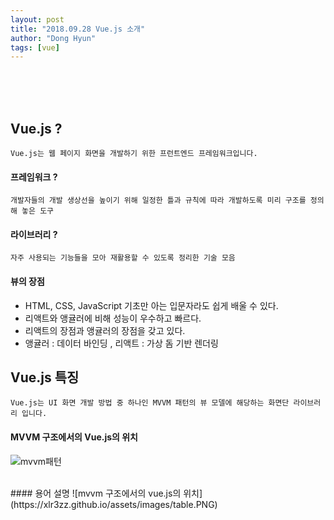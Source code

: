 ```yaml
---
layout: post
title: "2018.09.28 Vue.js 소개"
author: "Dong Hyun"
tags: [vue]
---
```




<br/><br/><br/>

## Vue.js ?

`
Vue.js는 웹 페이지 화면을 개발하기 위한 프런트엔드 프레임워크입니다.
`

#### 프레임워크 ?
`
개발자들의 개발 생상선을 높이기 위해 일정한 틀과 규칙에 따라 개발하도록 미리 구조를 정의해 놓은 도구
`

#### 라이브러리 ?
`
자주 사용되는 기능들을 모아 재활용할 수 있도록 정리한 기술 모음
`

#### 뷰의 장점

- HTML, CSS, JavaScript 기초만 아는 입문자라도 쉽게 배울 수 있다.
- 리액트와 앵귤러에 비해 성능이 우수하고 빠르다.
- 리액트의 장점과 앵귤러의 장점을 갖고 있다.
- 앵귤러 : 데이터 바인딩 , 리액트 : 가상 돔 기반 렌더링



## Vue.js 특징

`
Vue.js는 UI 화면 개발 방법 중 하나인 MVVM 패턴의 뷰 모델에 해당하는 화면단 라이브러리 입니다.
`
<br/>
#### MVVM 구조에서의 Vue.js의 위치
![mvvm패턴](https://xlr3zz.github.io/assets/images/mvvm.png)

<br/>
#### 용어 설명
![mvvm 구조에서의 vue.js의 위치](https://xlr3zz.github.io/assets/images/table.PNG)



